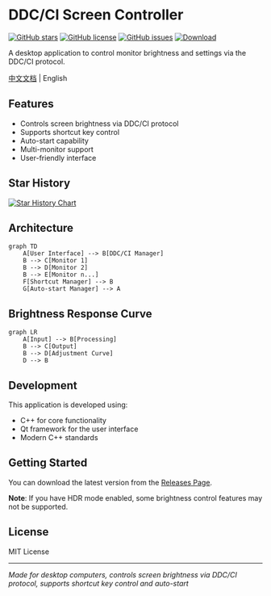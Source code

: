 # DDC/CI Screen Controller

[![GitHub stars](https://img.shields.io/github/stars/xiaobai-Lethe/DDC-CI-control?style=social)](https://github.com/xiaobai-Lethe/DDC-CI-control/stargazers)
[![GitHub license](https://img.shields.io/github/license/xiaobai-Lethe/DDC-CI-control?color=brightgreen)](https://github.com/xiaobai-Lethe/DDC-CI-control/blob/main/LICENSE)
[![GitHub issues](https://img.shields.io/github/issues/xiaobai-Lethe/DDC-CI-control?color=blue)](https://github.com/xiaobai-Lethe/DDC-CI-control/issues)
[![Download](https://img.shields.io/badge/Download-Latest%20Release-orange)](https://github.com/xiaobai-Lethe/DDC-CI-control/releases/tag/main)

A desktop application to control monitor brightness and settings via the DDC/CI protocol. 

[中文文档](README_ZH.md) | English

## Features

- Controls screen brightness via DDC/CI protocol
- Supports shortcut key control
- Auto-start capability 
- Multi-monitor support
- User-friendly interface


## Star History

[![Star History Chart](https://star-history.com/#xiaobai-Lethe/DDC-CI-control&Date)](https://star-history.com/#xiaobai-Lethe/DDC-CI-control&Date)

## Architecture

```mermaid
graph TD
    A[User Interface] --> B[DDC/CI Manager]
    B --> C[Monitor 1]
    B --> D[Monitor 2]
    B --> E[Monitor n...]
    F[Shortcut Manager] --> B
    G[Auto-start Manager] --> A
```

## Brightness Response Curve

```mermaid
graph LR
    A[Input] --> B[Processing]
    B --> C[Output]
    B --> D[Adjustment Curve]
    D --> B
```

## Development

This application is developed using:
- C++ for core functionality
- Qt framework for the user interface
- Modern C++ standards

## Getting Started

You can download the latest version from the [Releases Page](https://github.com/xiaobai-Lethe/DDC-CI-control/releases/tag/main).

**Note**: If you have HDR mode enabled, some brightness control features may not be supported.

## License

MIT License

---

*Made for desktop computers, controls screen brightness via DDC/CI protocol, supports shortcut key control and auto-start*
